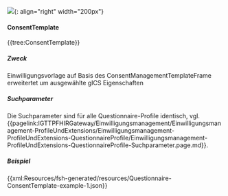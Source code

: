 ![](https://www.ths-greifswald.de/wp-content/uploads/2019/01/Design-Logo-THS-deutsch-271-padding.png){: align="right" width="200px"}
#### ConsentTemplate
{{tree:ConsentTemplate}}

##### Zweck
Einwilligungsvorlage auf Basis des ConsentManagementTemplateFrame erweitertet um ausgewählte gICS Eigenschaften

##### Suchparameter

Die Suchparameter sind für alle Questionnaire-Profile identisch, vgl. {{pagelink:IGTTPFHIRGateway/Einwilligungsmanagement/Einwilligungsmanagement-ProfileUndExtensions/Einwilligungsmanagement-ProfileUndExtensions-QuestionnaireProfile/Einwilligungsmanagement-ProfileUndExtensions-QuestionnaireProfile-Suchparameter.page.md}}.

##### Beispiel
{{xml:Resources/fsh-generated/resources/Questionnaire-ConsentTemplate-example-1.json}}
